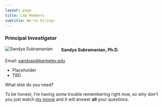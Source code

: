 ```yaml
---
layout: page
title: Lab Members
subtitle: We're hiring!
---
```


### Principal Investigator

<img src="/assets/img/20220609_0469_SSubramanian_cropped.jpg"
style="float: left; margin-right: 2em;"
srcset="/assets/img/20220609_0469_SSubramanian_cropped.jpg 4124w, /assets/img/Ssubramanian_2000.jpg 2000w, /assets/img/crepe.jpg 348w"
sizes="33vw"
alt="Sandya Subramanian">

#### Sandya Subramanian, Ph.D.

Email: <a href="mailto:sandyas@berkeley.edu">sandyas@berkeley.edu</a>

  - Placeholder
  - TBD

What else do you need?

To be honest, I'm having some trouble remembering right now, so why don't you just watch [my movie](https://en.wikipedia.org/wiki/The_Princess_Bride_%28film%29) and it will answer **all** your questions.
